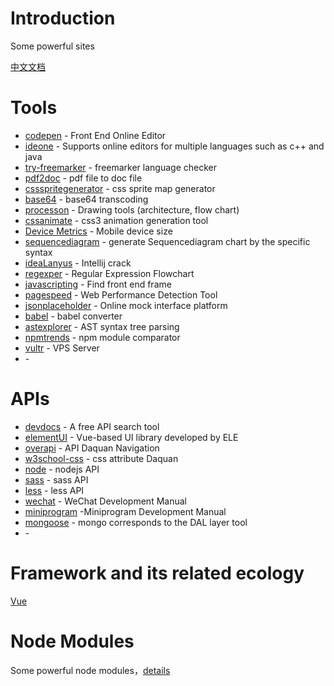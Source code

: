 # Introduction
Some powerful sites

[中文文档](./readme_zh.md)

# Tools

- [codepen](https://codepen.io/) - Front End Online Editor
- [ideone](https://ideone.com/) - Supports online editors for multiple languages ​​such as c++ and java
- [try-freemarker](https://try.freemarker.apache.org/) - freemarker language checker
- [pdf2doc](https://pdf2doc.com/) - pdf file to doc file
- [cssspritegenerator](https://spritegen.website-performance.org/) - css sprite map generator
- [base64](http://tool.oschina.net/encrypt?type=3) - base64 transcoding
- [processon](https://www.processon.com/) - Drawing tools (architecture, flow chart)
- [cssanimate](http://cssanimate.com/) - css3 animation generation tool
- [Device Metrics](https://material.io/tools/devices/) - Mobile device size
- [sequencediagram](https://sequencediagram.org/index.html?initialData=FABwhgTgLglgxjcA7KACAgqSsHLQIS2nkTBVQGEidTyARYdAWgD58AuGJAMwHtgwcWADcwUAKapC+VhU49+gkWMlUKrFnXl8BQmKImoG+ADxMmcrjoAm4pfpWVGZphyv9b9g5OlmtcMAAbQIAjQQBrYE89byNdZUNCdBMXNwUouxjHQnBiXDICahI8OK9HY1Ytd3iHRIyyiTBuCQgpYDpK7UUswwYAZ3A4cXqeyTogA) - generate Sequencediagram chart by the specific syntax
- [ideaLanyus](http://idea.lanyus.com/) - Intellij crack
- [regexper](https://regexper.com/) - Regular Expression Flowchart
- [javascripting](https://www.javascripting.com/) - Find front end frame
- [pagespeed](https://developers.google.com/speed/pagespeed/insights/) - Web Performance Detection Tool
- [jsonplaceholder](https://jsonplaceholder.typicode.com/) - Online mock interface platform
- [babel](https://babeljs.io/repl) - babel converter
- [astexplorer](https://astexplorer.net/) - AST syntax tree parsing
- [npmtrends](https://www.npmtrends.com/) - npm module comparator
- [vultr](https://www.vultr.com/) - VPS Server
- []() -

# APIs

- [devdocs](https://devdocs.io/) - A free API search tool
- [elementUI](https://element.eleme.cn/#/zh-CN/component/installation) - Vue-based UI library developed by ELE
- [overapi](http://overapi.com/) - API Daquan Navigation
- [w3school-css](http://www.w3school.com.cn/cssref/index.asp) - css attribute Daquan
- [node](https://nodejs.org/api/index.html) - nodejs API
- [sass](http://sass.bootcss.com/docs/sass-reference/) - sass API
- [less](https://less.bootcss.com/features/) - less API
- [wechat](https://mp.weixin.qq.com/wiki?t=resource/res_main&id=mp1445241432) - WeChat Development Manual
- [miniprogram](https://developers.weixin.qq.com/miniprogram/dev/devtools/devtools.html) -Miniprogram Development Manual
- [mongoose](https://mongoosejs.com/) - mongo corresponds to the DAL layer tool
- []() -

# Framework and its related ecology

[Vue](./docs/vue.md)

# Node Modules

Some powerful node modules，[details](./docs/node_modules.md)

